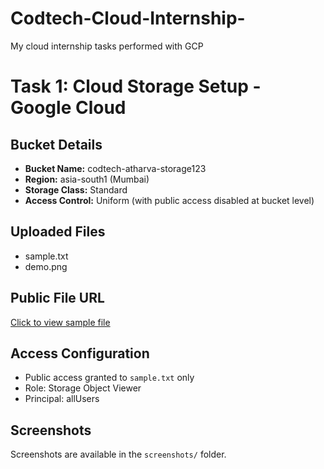 # Codtech-Cloud-Internship-
My cloud internship tasks performed with GCP
# Task 1: Cloud Storage Setup - Google Cloud

## Bucket Details
- **Bucket Name:** codtech-atharva-storage123
- **Region:** asia-south1 (Mumbai)
- **Storage Class:** Standard
- **Access Control:** Uniform (with public access disabled at bucket level)

## Uploaded Files
- sample.txt
- demo.png

## Public File URL
[Click to view sample file]()

## Access Configuration
- Public access granted to `sample.txt` only
- Role: Storage Object Viewer
- Principal: allUsers

## Screenshots
Screenshots are available in the `screenshots/` folder.

